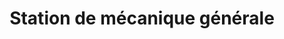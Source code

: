 ---
title: "Station de mécanique générale"
url: /murdochville/station-de-mecanique-generale/
shop: Autowerkstatt
---